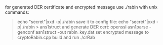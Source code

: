 for generated DER certificate and encrypted message 
use ./rabin with unix commands:
  > echo "secret"|xxd -p|./rabin
save it to config file:
  > echo "secret"|xxd -p|./rabin > ans1struct
and generate DER cert:
  > openssl asn1parse -genconf asn1struct -out rabin_key.dat
set encrypted message to cryptoRabin.cpp build and run ./crRab

